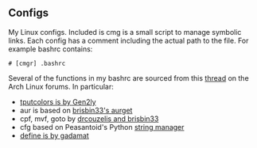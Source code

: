 ## Configs

My Linux configs. Included is cmg is a small script to manage symbolic links.
Each config has a comment including the actual path to the file. For example
bashrc contains:

    # [cmgr] .bashrc

Several of the functions in my bashrc are sourced from this [thread][1] on the
Arch Linux forums. In particular:

- [tputcolors is by Gen2ly][2]
- aur is based on [brisbin33's aurget][3]
- cpf, mvf, goto by [drcouzelis and brisbin33][4]
- cfg based on Peasantoid's Python [string manager][5]
- [define is by gadamat][6]

[1]: http://bbs.archlinux.org/viewtopic.php?id=56646
[2]: http://bbs.archlinux.org/viewtopic.php?pid=658127#p658127
[3]: http://bbs.archlinux.org/viewtopic.php?pid=493337#p493337
[4]: http://bbs.archlinux.org/viewtopic.php?pid=697235#p697235
[5]: http://bbs.archlinux.org/viewtopic.php?id=89030
[6]: https://bbs.archlinux.org/viewtopic.php?pid=912445#p912445
